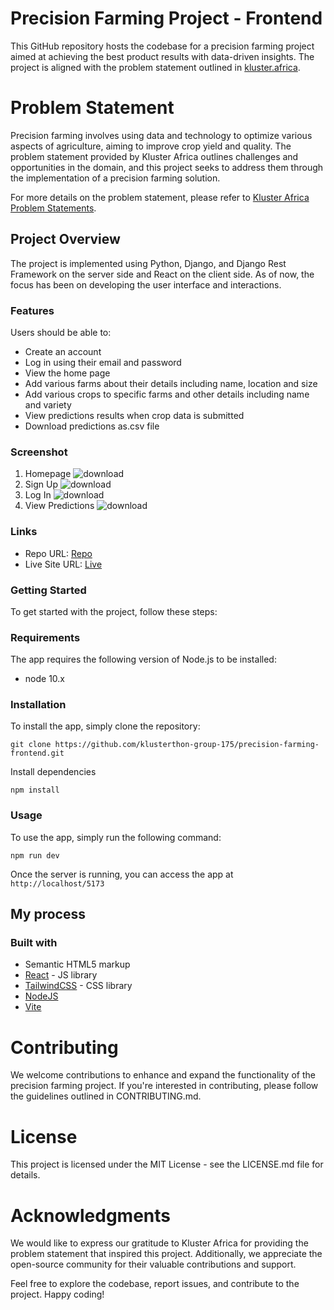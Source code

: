 # Precision Farming Project - Frontend
This GitHub repository hosts the codebase for a precision farming project aimed at achieving the best product results with data-driven insights. The project is aligned with the problem statement outlined in [kluster.africa](https://www.kluster.africa/problem-statements/precision-farming-for-best-product-results-with-data).

# Problem Statement
Precision farming involves using data and technology to optimize various aspects of agriculture, aiming to improve crop yield and quality. The problem statement provided by Kluster Africa outlines challenges and opportunities in the domain, and this project seeks to address them through the implementation of a precision farming solution.

For more details on the problem statement, please refer to [Kluster Africa Problem Statements](https://www.kluster.africa/problem-statements/precision-farming-for-best-product-results-with-data).


## Project Overview
The project is implemented using Python, Django, and Django Rest Framework on the server side and React on the client side. As of now, the focus has been on developing the user interface and interactions. 


### Features

Users should be able to:
- Create an account
- Log in using their email and password
- View the home page
- Add various farms about their details including name, location and size
- Add various crops to specific farms and other details including name and variety
- View predictions results when crop data is submitted
- Download predictions as.csv file

### Screenshot
1. Homepage
![download](https://github.com/klusterthon-group-175/precision-farming-frontend/assets/65790714/18ba691b-f5d0-42f8-966f-d77809c09d84)
2. Sign Up
![download](https://github.com/klusterthon-group-175/precision-farming-frontend/assets/65790714/80d82733-3edd-426f-9b5f-da092cb20aab)
3. Log In
![download](https://github.com/klusterthon-group-175/precision-farming-frontend/assets/65790714/9752680f-1488-4716-bf29-6877eb07fd93)
4. View Predictions
![download](https://github.com/klusterthon-group-175/precision-farming-frontend/assets/65790714/f2a5bd37-559d-408f-9dd8-1c173ee78571)


### Links
- Repo URL: [Repo](https://github.com/klusterthon-group-175/precision-farming-frontend)
- Live Site URL: [Live](https://precision-farming-frontend.vercel.app/)
  
### Getting Started

To get started with the project, follow these steps:

### Requirements

The app requires the following version of Node.js to be installed:

* node 10.x
  
### Installation

To install the app, simply clone the repository:

`git clone https://github.com/klusterthon-group-175/precision-farming-frontend.git`

Install dependencies

``npm install``

### Usage

To use the app, simply run the following command:

`npm run dev`

Once the server is running, you can access the app at `http://localhost/5173`

## My process

### Built with

- Semantic HTML5 markup
- [React](https://reactjs.org/) - JS library
- [TailwindCSS](https://tailwindcss.com/) - CSS library
- [NodeJS](https://nodejs.org/)
- [Vite](https://vitejs.dev/)

# Contributing
We welcome contributions to enhance and expand the functionality of the precision farming project. If you're interested in contributing, please follow the guidelines outlined in CONTRIBUTING.md.

# License
This project is licensed under the MIT License - see the LICENSE.md file for details.

# Acknowledgments
We would like to express our gratitude to Kluster Africa for providing the problem statement that inspired this project. Additionally, we appreciate the open-source community for their valuable contributions and support.

Feel free to explore the codebase, report issues, and contribute to the project. Happy coding!
